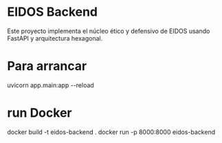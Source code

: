 # EIDOS Backend

Este proyecto implementa el núcleo ético y defensivo de EIDOS usando FastAPI y arquitectura hexagonal.

# Para arrancar 

   uvicorn app.main:app --reload

# run Docker

   docker build -t eidos-backend .
   docker run -p 8000:8000 eidos-backend
